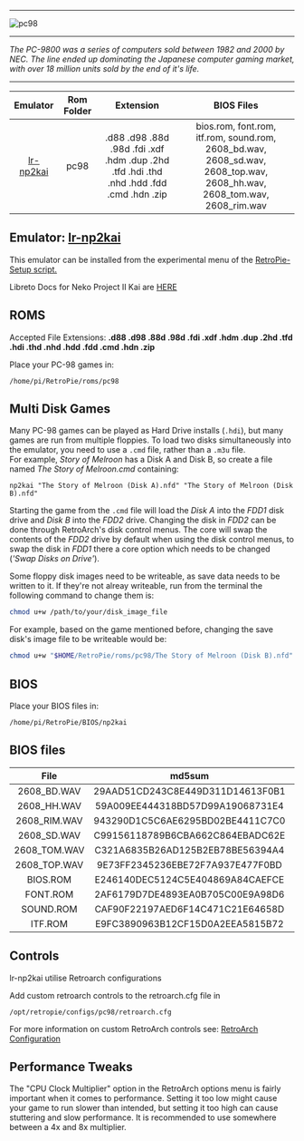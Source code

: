 ***
![pc98](https://user-images.githubusercontent.com/22881403/40662783-f0fd7244-631c-11e8-85f4-e814a9be0350.png)
***
_The PC-9800 was a series of computers sold between 1982 and 2000 by NEC.  The line ended up dominating the Japanese computer gaming market, with over 18 million units sold by the end of it's life._
***

| Emulator | Rom Folder | Extension | BIOS Files |
| :---: | :---: | :---: | :---: |
| [lr-np2kai](http://domisan.sakura.ne.jp/article/np2kai/np2kai.html) | pc98 | .d88 .d98 .88d .98d .fdi .xdf .hdm .dup .2hd .tfd .hdi .thd .nhd .hdd .fdd .cmd .hdn .zip| bios.rom, font.rom, itf.rom, sound.rom, 2608_bd.wav, 2608_sd.wav, 2608_top.wav, 2608_hh.wav, 2608_tom.wav, 2608_rim.wav |

## Emulator: [lr-np2kai](https://github.com/AZO234/NP2kai)
This emulator can be installed from the experimental menu of the [RetroPie-Setup script.](Updating-RetroPie#using-the-retropie-setup-script)

Libreto Docs for Neko Project II Kai are [HERE](https://docs.libretro.com/library/neko_project_ii_kai/)

## ROMS

Accepted File Extensions: **.d88 .d98 .88d .98d .fdi .xdf .hdm .dup .2hd .tfd .hdi .thd .nhd .hdd .fdd .cmd .hdn .zip** 

Place your PC-98 games in:
```
/home/pi/RetroPie/roms/pc98
```

## Multi Disk Games

Many PC-98 games can be played as Hard Drive installs (`.hdi`), but many games are run from multiple floppies. To load two disks simultaneously into the emulator, you need to use a `.cmd` file, rather than a `.m3u` file.   
For example, _Story of Melroon_ has a Disk A and Disk B, so create a file named _The Story of Melroon.cmd_ containing:

```
np2kai "The Story of Melroon (Disk A).nfd" "The Story of Melroon (Disk B).nfd"
```
Starting the game from the `.cmd` file will load the _Disk A_ into the _FDD1_ disk drive and _Disk B_ into the _FDD2_ drive. Changing the disk in _FDD2_ can be done through RetroArch's disk control menus. The core will swap the contents of the _FDD2_ drive by default when using the disk control menus, to swap the disk in _FDD1_ there a core option which needs to be changed (_'Swap Disks on Drive'_).

Some floppy disk images need to be writeable, as save data needs to be written to it. If they're not alreay writeable, run from the terminal the following command to change them is:

``` sh
chmod u+w /path/to/your/disk_image_file
```


For example, based on the game mentioned before, changing the save disk's image file to be writeable would be:
``` sh
chmod u+w "$HOME/RetroPie/roms/pc98/The Story of Melroon (Disk B).nfd"
```

## BIOS

Place your BIOS files in:
```
/home/pi/RetroPie/BIOS/np2kai
```

## BIOS files

| File | md5sum | CRC32 |
| :--: | :--: | :--: |
| 2608_BD.WAV | 29AAD51CD243C8E449D311D14613F0B1 | FCB60C01 |
| 2608_HH.WAV | 59A009EE444318BD57D99A19068731E4 | 7D6D9C4E |
| 2608_RIM.WAV | 943290D1C5C6AE6295BD02BE4411C7C0 | 8518A388 |
| 2608_SD.WAV | C99156118789B6CBA662C864EBADC62E | C977FDB8 |
| 2608_TOM.WAV | C321A6835B26AD125B2EB78BE56394A4 | 5E8AB475 |
| 2608_TOP.WAV | 9E73FF2345236EBE72F7A937E477F0BD | CEFA9F76 |
| BIOS.ROM | E246140DEC5124C5E404869A84CAEFCE | 76AFFD90 |
| FONT.ROM | 2AF6179D7DE4893EA0B705C00E9A98D6 | CD6DFABE |
| SOUND.ROM | CAF90F22197AED6F14C471C21E64658D | A21EF796 |
| ITF.ROM | E9FC3890963B12CF15D0A2EEA5815B72 | 273E9E88 |

## Controls

lr-np2kai utilise Retroarch configurations

Add custom retroarch controls to the retroarch.cfg file in
```shell
/opt/retropie/configs/pc98/retroarch.cfg
```
For more information on custom RetroArch controls see: [RetroArch Configuration](RetroArch-Configuration)

## Performance Tweaks

The "CPU Clock Multiplier" option in the RetroArch options menu is fairly important when it comes to performance.  Setting it too low might cause your game to run slower than intended, but setting it too high can cause stuttering and slow performance.  It is recommended to use somewhere between a 4x and 8x multiplier.
